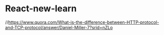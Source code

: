 # React-new-learn 

//https://www.quora.com/What-is-the-difference-between-HTTP-protocol-and-TCP-protocol/answer/Daniel-Miller-7?srid=nZLo